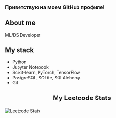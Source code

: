 ### Приветствую на моем GitHub профиле!

## About me
ML/DS Developer

## My stack
- Python
- Jupyter Notebook
- Scikit-learn, PyTorch, TensorFlow
- PostgreSQL, SQLite, SQLAlchemy
- Git

## <p align="center"><b>My Leetcode Stats</b><br>
 
![Leetcode Stats](https://leetcard.jacoblin.cool/DomestosUltra)
